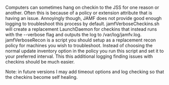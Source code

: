 Computers can sometimes hang on checkin to the JSS for one reason or another. Often this is because of a policy or extension attribute that is having an issue. Annoyingly though, JAMF does not provide good enough logging to troubleshoot this process by default. jamfVerboseCheckins.sh will create a replacement LaunchDaemon for checkins that instead runs with the --verbose flag and outputs the log to /var/log/jamfv.log. jamfVerboseRecon is a script you should setup as a replacement recon policy for machines you wish to troubleshoot. Instead of choosing the normal update inventory option in the policy you run this script and set it to your preferred interval. This this additional logging finding issues with checkins should be much easier.

Note: in future versions I may add timeout options and log checking so that the checkins become self healing.
